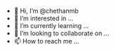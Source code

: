 - 👋 Hi, I’m @chethanmb
- 👀 I’m interested in ...
- 🌱 I’m currently learning ...
- 💞️ I’m looking to collaborate on ...
- 📫 How to reach me ...

<!---
chethanmb/chethanmb is a ✨ special ✨ repository because its `README.md` (this file) appears on your GitHub profile.
You can click the Preview link to take a look at your changes.
--->

